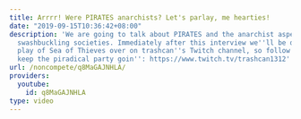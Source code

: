 ```yaml
---
title: Arrrr! Were PIRATES anarchists? Let's parlay, me hearties!
date: "2019-09-15T10:36:42+08:00"
description: 'We are going to talk about PIRATES and the anarchist aspects of their
  swashbuckling societies. Immediately after this interview we''ll be doing a live-stream
  play of Sea of Thieves over on trashcan''s Twitch channel, so follow us over and
  keep the piradical party goin'': https://www.twitch.tv/trashcan1312'
url: /noncompete/q8MaGAJNHLA/
providers:
  youtube:
    id: q8MaGAJNHLA
type: video
---
```

